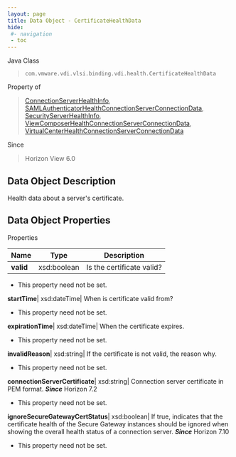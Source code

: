 ```yaml
---
layout: page
title: Data Object - CertificateHealthData
hide:
 #- navigation
 - toc
---
```






Java Class  
> `com.vmware.vdi.vlsi.binding.vdi.health.CertificateHealthData`

Property of  
> [ConnectionServerHealthInfo](vdi.health.ConnectionServerHealth.ConnectionServerHealthInfo.md#field_detail), [SAMLAuthenticatorHealthConnectionServerConnectionData](vdi.health.SAMLAuthenticatorHealth.ConnectionServerConnectionData.md#field_detail), [SecurityServerHealthInfo](vdi.health.SecurityServerHealth.SecurityServerHealthInfo.md#field_detail), [ViewComposerHealthConnectionServerConnectionData](vdi.health.ViewComposerHealth.ConnectionServerConnectionData.md#field_detail), [VirtualCenterHealthConnectionServerConnectionData](vdi.health.VirtualCenterHealth.ConnectionServerConnectionData.md#field_detail)

Since  
> Horizon View 6.0


## Data Object Description 

Health data about a server's certificate. 

## Data Object Properties

Properties

Name |  Type |  Description   
---|---|---  
**valid**|  xsd:boolean|  Is the certificate valid?   


* This property need not be set.

  
**startTime**|  xsd:dateTime|  When is certificate valid from?   


* This property need not be set.

  
**expirationTime**|  xsd:dateTime|  When the certificate expires.   


* This property need not be set.

  
**invalidReason**|  xsd:string|  If the certificate is not valid, the reason why.   


* This property need not be set.

  
**connectionServerCertificate**|  xsd:string|  Connection server certificate in PEM format.  **_Since_** Horizon 7.2  


* This property need not be set.

  
**ignoreSecureGatewayCertStatus**|  xsd:boolean|  If true, indicates that the certificate health of the Secure Gateway instances should be ignored when showing the overall health status of a connection server.  **_Since_** Horizon 7.10  


* This property need not be set.

  
  
  
   
  
  

